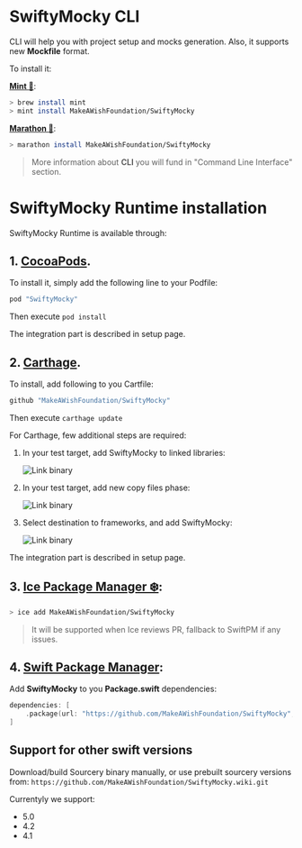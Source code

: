 # SwiftyMocky CLI

CLI will help you with project setup and mocks generation. Also, it supports new **Mockfile** format.

To install it:

**[Mint 🌱](https://github.com/yonaskolb/Mint)**:

```bash
> brew install mint
> mint install MakeAWishFoundation/SwiftyMocky
```

**[Marathon 🏃](https://github.com/JohnSundell/Marathon)**:

```bash
> marathon install MakeAWishFoundation/SwiftyMocky
```

> More information about **CLI** you will fund in "Command Line Interface" section. 

# SwiftyMocky Runtime installation

SwiftyMocky Runtime is available through:

## 1. [CocoaPods](http://cocoapods.org).

To install it, simply add the following line to your Podfile:

```ruby
pod "SwiftyMocky"
```

Then execute `pod install`

The integration part is described in setup page.

<a name="installation-carthage"></a>

## 2. [Carthage](https://github.com/Carthage/Carthage).

To install, add following to you Cartfile:

```ruby
github "MakeAWishFoundation/SwiftyMocky"
```

Then execute `carthage update`

For Carthage, few additional steps are required:

1. In your test target, add SwiftyMocky to linked libraries:

    ![Link binary][example-link]

2. In your test target, add new copy files phase:

    ![Link binary][example-add]

3. Select destination to frameworks, and add SwiftyMocky:

    ![Link binary][example-copy]

The integration part is described in setup page.


## 3. **[Ice Package Manager ❄️](https://github.com/jakeheis/Ice)**:

```bash
> ice add MakeAWishFoundation/SwiftyMocky
```

> It will be supported when Ice reviews PR, fallback to SwiftPM if any issues.

## 4. **[Swift Package Manager](https://swift.org/package-manager/)**:

Add **SwiftyMocky** to you **Package.swift** dependencies:

```swift
dependencies: [
    .package(url: "https://github.com/MakeAWishFoundation/SwiftyMocky", from: "4.0.0"),
]
```

## Support for other swift versions

Download/build Sourcery binary manually, or use prebuilt sourcery versions from: `https://github.com/MakeAWishFoundation/SwiftyMocky.wiki.git`

Currentyly we support:
- 5.0
- 4.2
- 4.1

<!-- Assets -->

[example-link]: https://raw.githubusercontent.com/MakeAWishFoundation/SwiftyMocky/3.2.0/guides/assets/link-binary-with-libraries.png "Example - link binary"
[example-add]:  https://raw.githubusercontent.com/MakeAWishFoundation/SwiftyMocky/3.2.0/guides/assets/add-new-copy-files-phase.png "Example - add copy files phase"
[example-copy]: https://raw.githubusercontent.com/MakeAWishFoundation/SwiftyMocky/3.2.0/guides/assets/add-framework-tocopy-files-phase.png "Example - add SwiftyMocky to copy frameworks"
